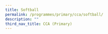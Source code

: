 ```yaml
---
title: Softball
permalink: /programmes/primary/cca/softball/
description: ""
third_nav_title: CCA (Primary)
---
```

